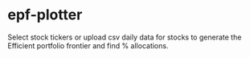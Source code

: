 # epf-plotter
 Select stock tickers or upload csv daily data for stocks to generate the Efficient portfolio frontier and find % allocations.
